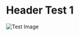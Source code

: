 # Header Test 1
![Test Image](https://www.bing.com/images/search?view=detailV2&ccid=NbfPECA6&id=11FB148F024C4BD1B6BD13651E1A5C150B71463C&thid=OIP.NbfPECA64xbFnmW58MbWDQHaEo&mediaurl=https%3a%2f%2fth.bing.com%2fth%2fid%2fR.35b7cf10203ae316c59e65b9f0c6d60d%3frik%3dPEZxCxVcGh5lEw%26riu%3dhttp%253a%252f%252fs1.picswalls.com%252fwallpapers%252f2017%252f12%252f11%252fnature-desktop-background_123026895_313.jpg%26ehk%3drvr98svQL12hNeYouWPK7AvyXVnHaRJWDvovllsJxRs%253d%26risl%3d1%26pid%3dImgRaw%26r%3d0&exph=1600&expw=2560&q=image&simid=607988149317355441&FORM=IRPRST&ck=0820ECA2C31C3C1A427DDB9E600762DB&selectedIndex=2&ajaxhist=0&ajaxserp=0)
